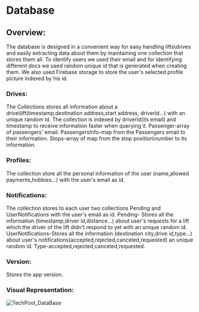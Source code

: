 # Database

## Overview:
The database is designed in a convenient way for easy handling lifts\drives and easily extracting data about them by maintaining one collection that stores them all.
To identify users we used their email and for identifying different docs we used random unique id that is generated when creating them.
We also used Firebase storage to store the user's selected profile picture indexed by his id.

### Drives:
The Collections stores all information about a drive\lift(timestamp,destination address,start address, driverId...) with an unique random id. The collection is indexed by driverId(its email) and timestamp to receive information faster when querying it.
Passenger-array of passengers' email.
PassengersInfo-map from the Passengers email to their information.
Stops-array of map from the stop position\number to its information.


### Profiles:
The collection store all the personal information of the user (name,allowed payments,hobbies...) with the user's email as id.

### Notifications:
The collection stores to each user two collections Pending and UserNotifications with the user's email as id.
Pending- Stores all the information (timestamp,driver id,distance...) about user's requests for a lift which the driver of the lift didn't respond to yet with an unique random id.
UserNotifications-Stores all the information (destination city,drive id,type...) about user's notifications(accepted,rejected,canceled,requested) an unique random id.
Type-accepted,rejected,canceled,requested.

### Version:
Stores the app version.

### Visual Representation:
![TechPool_DataBase](https://user-images.githubusercontent.com/39681215/103154478-31c0f200-47a0-11eb-8de9-b3188661921b.png)